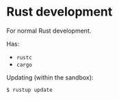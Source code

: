 # Rust development

For normal Rust development. 
   
Has:

- `rustc`
- `cargo`

Updating (within the sandbox):
   
```
$ rustup update
```

